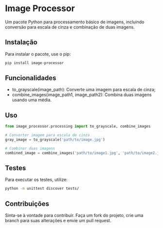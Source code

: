 # Image Processor

Um pacote Python para processamento básico de imagens, incluindo conversão para escala de cinza e combinação de duas imagens.

## Instalação

Para instalar o pacote, use o pip:

```bash
pip install image-processor

```

## Funcionalidades

- to_grayscale(image_path): Converte uma imagem para escala de cinza;
- combine_images(image_path1, image_path2): Combina duas imagens usando uma média.

## Uso

``` python
from image_processor.processing import to_grayscale, combine_images

# Converter imagem para escala de cinza
gray_image = to_grayscale('path/to/image.jpg')

# Combinar duas imagens
combined_image = combine_images('path/to/image1.jpg', 'path/to/image2.jpg')
```
## Testes
Para executar os testes, utilize:

```bash
python -m unittest discover tests/
```
## Contribuições
Sinta-se à vontade para contribuir. Faça um fork do projeto, crie uma branch para suas alterações e envie um pull request.


